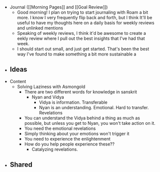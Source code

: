- Journal ([[Morning Pages]] and [[Goal Review]])
    - Good morning! I plan on trying to start journaling with Roam a bit more. I know I very frequently flip back and forth, but I think It'll be useful to have my thoughts here on a daily basis for weekly reviews and unlinked mentions
    - Speaking of weekly reviews, I think it'd be awesome to create a eekly review where I pull out the best insights that I've had that week. 
    - I should start out small, and just get started. That's been the best way I've found to make something a bit more sustainable a
- Ideas
    - 
- Content
    - Solving Laziness with Asmongold 
        - There are two different words for knowledge in sanskrit
            - Nyan and Vidya
                - Vidya is information. Transferable
                - Nyan is an understanding. Emotional. Hard to transfer. Revelations
        - You can understand the Vidya behind a thing as much as possible, but unless you get to Nyan, you won't take action on it. 
        - You need the emotional revelations
        - Simply thinking about your emotions won't trigger it
        - You need to experience the enlightenment
        - How do you help people experience these??
            - Catalyzing revelations.
- Shared
    - 
